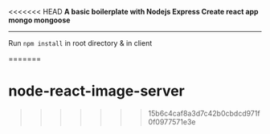 <<<<<<< HEAD
**A basic boilerplate with Nodejs Express Create react app mongo mongoose**

---

Run `npm install` in root directory & in client

=======
# node-react-image-server
>>>>>>> 15b6c4caf8a3d7c42b0cbdcd971f0f0977571e3e
